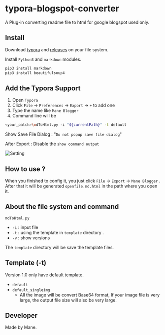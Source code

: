 # typora-blogspot-converter

A Plug-in converting readme file to html for google blogspot used only.

## Install

Download [typora](https://typora.io/) and [releases](https://github.com/Mane-Network-Team/typora-blogspot-converter/releases) on your file system.

Install `Python3` and `markdown` modules.

```bash
pip3 install markdown
pip3 install beautifulsoup4
```

## Add the Typora Support

1. Open `Typora`
2. Click `File` -> `Preferences` -> `Export`  -> `+`  to add one 
3. Type the name like `Mane Blogger`
4. Command line will be 

```bash
<your_patch>\mdToHtml.py -i "${currentPath}" -t default
```

Show Save File Dialog : "`Do not popup save file dialog`"

After Export : Disable the `show command output`

![Setting](https://raw.githubusercontent.com/Mane-Network-Team/typora-blogspot-converter/main/picture/setting.png)

## How to use ?

When you finished to config it, you just click `File` -> `Export` -> `Mane Blogger` . After that it will be generated `openfile.md.html` in the path where you open it.

## About the file system and command

`mdToHtml.py` 

- `-i` : input file
- `-t` : using the template in `template` directory .
- `-v` : show versions

The `template` directory will be save the template files.

## Template (-t)

Version 1.0 only have default template.

- `default` 
- `default_singleimg`
  - All the image will be convert Base64 format, If your image file is very large, the output file size will also be very large.

## Developer

Made by Mane.

